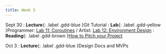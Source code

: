 ```yaml
---
title: Week 5
---
```


Sept 30
: **Lecture**{: .label .gdd-blue }Git Tutorial
: **Lab**{: .label .gdd-yellow }Programmer: [Lab 11: Coroutines] / Artist: [Lab 12: Environment Design]
: **Reading**{: .label .gdd-brown }[How to Pitch your Project]

Oct 3
: **Lecture**{: .label .gdd-blue }Design Docs and MVPs

<!-- [Git Tutorial]: https://docs.google.com/presentation/d/10j-3J4_rWsc6feD7vqNfUD5vQeYF-oKD7IegN-5dGig/edit?usp=sharing
[Design Docs and MVPs]: https://docs.google.com/presentation/d/1ZqDiZswkFjNPO9zoeMYq1SGzN1B8LadEfuBYOcZTOmk/edit?usp=sharing -->

[Lab 11: Coroutines]: ./../pages/labs/lab11/lab11
[Lab 12: Environment Design]: ./../pages/labs/lab12/lab12

[How to Pitch your Project]: https://www.gamedeveloper.com/business/how-to-pitch-your-project-to-publishers 



